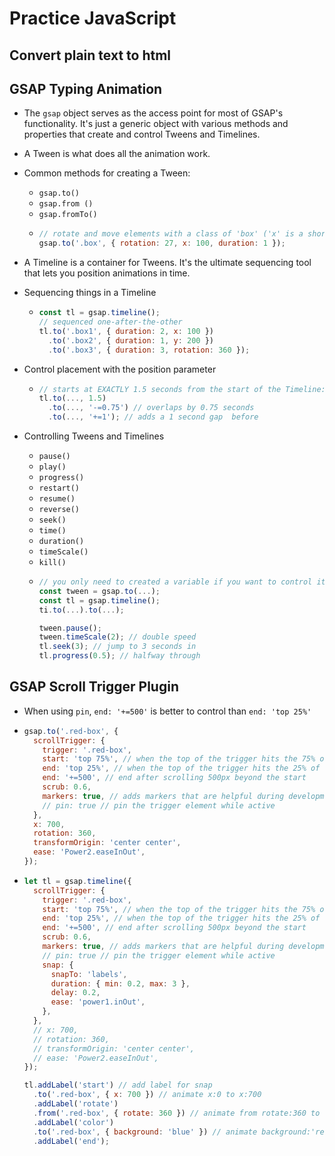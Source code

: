 # Practice JavaScript

## Convert plain text to html

## GSAP Typing Animation

- The `gsap` object serves as the access point for most of GSAP's functionality. It's just a generic object with various methods and properties that create and control Tweens and Timelines.
- A Tween is what does all the animation work.
- Common methods for creating a Tween:
  - `gsap.to()`
  - `gsap.from ()`
  - `gsap.fromTo()`
  - ```js
    // rotate and move elements with a class of 'box' ('x' is a shortcut for a translateX()) over the course of 1 second.
    gsap.to('.box', { rotation: 27, x: 100, duration: 1 });
    ```
- A Timeline is a container for Tweens. It's the ultimate sequencing tool that lets you position animations in time.
- Sequencing things in a Timeline
  - ```js
    const tl = gsap.timeline();
    // sequenced one-after-the-other
    tl.to('.box1', { duration: 2, x: 100 })
      .to('.box2', { duration: 1, y: 200 })
      .to('.box3', { duration: 3, rotation: 360 });
    ```
- Control placement with the position parameter
  - ```js
    // starts at EXACTLY 1.5 seconds from the start of the Timeline:
    tl.to(..., 1.5)
      .to(..., '-=0.75') // overlaps by 0.75 seconds
      .to(..., '+=1'); // adds a 1 second gap  before
    ```
- Controlling Tweens and Timelines

  - `pause()`
  - `play()`
  - `progress()`
  - `restart()`
  - `resume()`
  - `reverse()`
  - `seek()`
  - `time()`
  - `duration()`
  - `timeScale()`
  - `kill()`
  - ```js
    // you only need to created a variable if you want to control it later
    const tween = gsap.to(...);
    const tl = gsap.timeline();
    ti.to(...).to(...);

    tween.pause();
    tween.timeScale(2); // double speed
    tl.seek(3); // jump to 3 seconds in
    tl.progress(0.5); // halfway through
    ```

## GSAP Scroll Trigger Plugin

- When using `pin`, `end: '+=500'` is better to control than `end: 'top 25%'`

- ```js
  gsap.to('.red-box', {
    scrollTrigger: {
      trigger: '.red-box',
      start: 'top 75%', // when the top of the trigger hits the 75% of the viewport
      end: 'top 25%', // when the top of the trigger hits the 25% of the viewport
      end: '+=500', // end after scrolling 500px beyond the start
      scrub: 0.6,
      markers: true, // adds markers that are helpful during development/troubleshooting
      // pin: true // pin the trigger element while active
    },
    x: 700,
    rotation: 360,
    transformOrigin: 'center center',
    ease: 'Power2.easeInOut',
  });
  ```

- ```js
  let tl = gsap.timeline({
    scrollTrigger: {
      trigger: '.red-box',
      start: 'top 75%', // when the top of the trigger hits the 75% of the viewport
      end: 'top 25%', // when the top of the trigger hits the 25% of the viewport
      end: '+=500', // end after scrolling 500px beyond the start
      scrub: 0.6,
      markers: true, // adds markers that are helpful during development/troubleshooting
      // pin: true // pin the trigger element while active
      snap: {
        snapTo: 'labels',
        duration: { min: 0.2, max: 3 },
        delay: 0.2,
        ease: 'power1.inOut',
      },
    },
    // x: 700,
    // rotation: 360,
    // transformOrigin: 'center center',
    // ease: 'Power2.easeInOut',
  });

  tl.addLabel('start') // add label for snap
    .to('.red-box', { x: 700 }) // animate x:0 to x:700
    .addLabel('rotate')
    .from('.red-box', { rotate: 360 }) // animate from rotate:360 to rotate:0
    .addLabel('color')
    .to('.red-box', { background: 'blue' }) // animate background:'red' to background:'blue'
    .addLabel('end');
  ```
